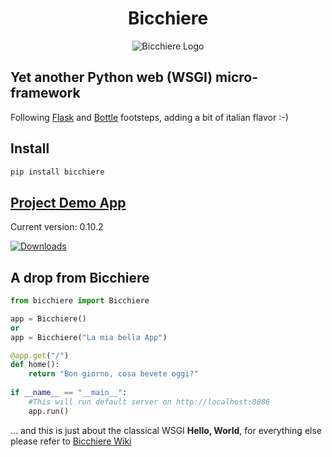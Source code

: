 
<h1 align="center">Bicchiere</h1>


<p align="center"><img title="Un bel bicchiere di Campari" src="https://bicchiere.eu.pythonanywhere.com/static/img/bicchiere-rosso-2.jpg" alt="Bicchiere Logo"/></p>

## Yet another Python web (WSGI) micro-framework

Following [Flask](https://flask.palletsprojects.com/en/2.1.x/) and [Bottle](https://bottlepy.org/docs/dev/) footsteps, adding a bit of italian flavor :-)

## Install  
```bash
pip install bicchiere
```

## [Project Demo App](https://bicchiere.eu.pythonanywhere.com)

Current version: 0.10.2

[![Downloads](https://pepy.tech/badge/bicchiere)](https://pepy.tech/project/bicchiere)

## A drop from Bicchiere

```python
from bicchiere import Bicchiere

app = Bicchiere()
or
app = Bicchiere("La mia bella App")

@app.get("/")
def home():
    return "Bon giorno, cosa bevete oggi?"
    
if __name__ == "__main__":
    #This will run default server on http://localhost:8086
    app.run()
```

... and this is just about the classical WSGI **Hello, World**, for everything else please refer to [Bicchiere Wiki](https://github.com/sandy98/bicchiere/wiki)

